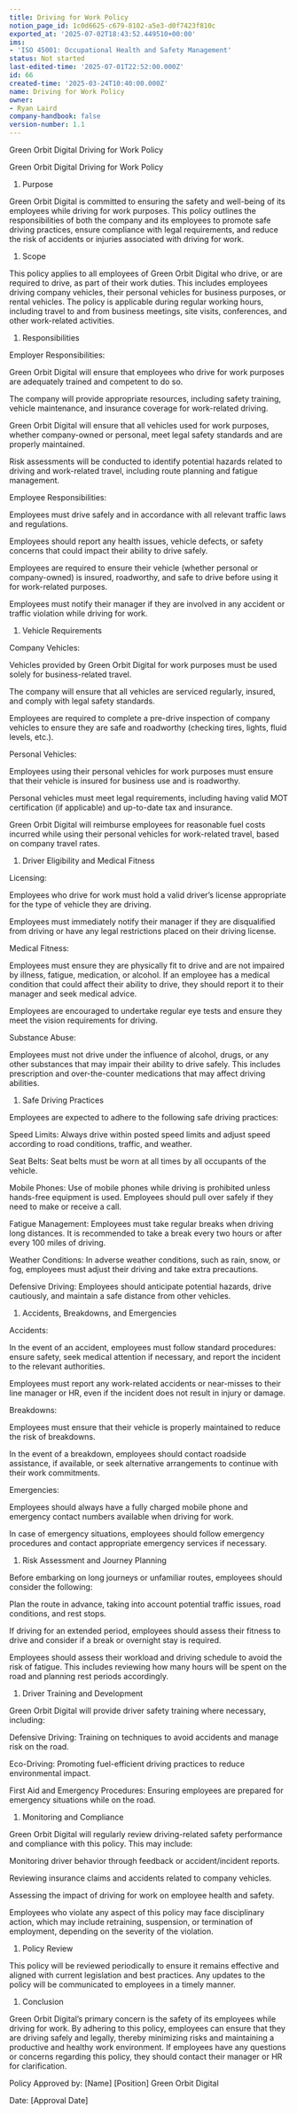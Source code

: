 ```yaml
---
title: Driving for Work Policy
notion_page_id: 1c0d6625-c679-8102-a5e3-d0f7423f810c
exported_at: '2025-07-02T18:43:52.449510+00:00'
ims:
- 'ISO 45001: Occupational Health and Safety Management'
status: Not started
last-edited-time: '2025-07-01T22:52:00.000Z'
id: 66
created-time: '2025-03-24T10:40:00.000Z'
name: Driving for Work Policy
owner:
- Ryan Laird
company-handbook: false
version-number: 1.1
---
```


Green Orbit Digital Driving for Work Policy

Green Orbit Digital Driving for Work Policy

1. Purpose

Green Orbit Digital is committed to ensuring the safety and well-being of its employees while driving for work purposes. This policy outlines the responsibilities of both the company and its employees to promote safe driving practices, ensure compliance with legal requirements, and reduce the risk of accidents or injuries associated with driving for work.

1. Scope

This policy applies to all employees of Green Orbit Digital who drive, or are required to drive, as part of their work duties. This includes employees driving company vehicles, their personal vehicles for business purposes, or rental vehicles. The policy is applicable during regular working hours, including travel to and from business meetings, site visits, conferences, and other work-related activities.

1. Responsibilities

Employer Responsibilities:

Green Orbit Digital will ensure that employees who drive for work purposes are adequately trained and competent to do so.

The company will provide appropriate resources, including safety training, vehicle maintenance, and insurance coverage for work-related driving.

Green Orbit Digital will ensure that all vehicles used for work purposes, whether company-owned or personal, meet legal safety standards and are properly maintained.

Risk assessments will be conducted to identify potential hazards related to driving and work-related travel, including route planning and fatigue management.

Employee Responsibilities:

Employees must drive safely and in accordance with all relevant traffic laws and regulations.

Employees should report any health issues, vehicle defects, or safety concerns that could impact their ability to drive safely.

Employees are required to ensure their vehicle (whether personal or company-owned) is insured, roadworthy, and safe to drive before using it for work-related purposes.

Employees must notify their manager if they are involved in any accident or traffic violation while driving for work.

1. Vehicle Requirements

Company Vehicles:

Vehicles provided by Green Orbit Digital for work purposes must be used solely for business-related travel.

The company will ensure that all vehicles are serviced regularly, insured, and comply with legal safety standards.

Employees are required to complete a pre-drive inspection of company vehicles to ensure they are safe and roadworthy (checking tires, lights, fluid levels, etc.).

Personal Vehicles:

Employees using their personal vehicles for work purposes must ensure that their vehicle is insured for business use and is roadworthy.

Personal vehicles must meet legal requirements, including having valid MOT certification (if applicable) and up-to-date tax and insurance.

Green Orbit Digital will reimburse employees for reasonable fuel costs incurred while using their personal vehicles for work-related travel, based on company travel rates.

1. Driver Eligibility and Medical Fitness

Licensing:

Employees who drive for work must hold a valid driver’s license appropriate for the type of vehicle they are driving.

Employees must immediately notify their manager if they are disqualified from driving or have any legal restrictions placed on their driving license.

Medical Fitness:

Employees must ensure they are physically fit to drive and are not impaired by illness, fatigue, medication, or alcohol. If an employee has a medical condition that could affect their ability to drive, they should report it to their manager and seek medical advice.

Employees are encouraged to undertake regular eye tests and ensure they meet the vision requirements for driving.

Substance Abuse:

Employees must not drive under the influence of alcohol, drugs, or any other substances that may impair their ability to drive safely. This includes prescription and over-the-counter medications that may affect driving abilities.

1. Safe Driving Practices

Employees are expected to adhere to the following safe driving practices:

Speed Limits: Always drive within posted speed limits and adjust speed according to road conditions, traffic, and weather.

Seat Belts: Seat belts must be worn at all times by all occupants of the vehicle.

Mobile Phones: Use of mobile phones while driving is prohibited unless hands-free equipment is used. Employees should pull over safely if they need to make or receive a call.

Fatigue Management: Employees must take regular breaks when driving long distances. It is recommended to take a break every two hours or after every 100 miles of driving.

Weather Conditions: In adverse weather conditions, such as rain, snow, or fog, employees must adjust their driving and take extra precautions.

Defensive Driving: Employees should anticipate potential hazards, drive cautiously, and maintain a safe distance from other vehicles.

1. Accidents, Breakdowns, and Emergencies

Accidents:

In the event of an accident, employees must follow standard procedures: ensure safety, seek medical attention if necessary, and report the incident to the relevant authorities.

Employees must report any work-related accidents or near-misses to their line manager or HR, even if the incident does not result in injury or damage.

Breakdowns:

Employees must ensure that their vehicle is properly maintained to reduce the risk of breakdowns.

In the event of a breakdown, employees should contact roadside assistance, if available, or seek alternative arrangements to continue with their work commitments.

Emergencies:

Employees should always have a fully charged mobile phone and emergency contact numbers available when driving for work.

In case of emergency situations, employees should follow emergency procedures and contact appropriate emergency services if necessary.

1. Risk Assessment and Journey Planning

Before embarking on long journeys or unfamiliar routes, employees should consider the following:

Plan the route in advance, taking into account potential traffic issues, road conditions, and rest stops.

If driving for an extended period, employees should assess their fitness to drive and consider if a break or overnight stay is required.

Employees should assess their workload and driving schedule to avoid the risk of fatigue. This includes reviewing how many hours will be spent on the road and planning rest periods accordingly.

1. Driver Training and Development

Green Orbit Digital will provide driver safety training where necessary, including:

Defensive Driving: Training on techniques to avoid accidents and manage risk on the road.

Eco-Driving: Promoting fuel-efficient driving practices to reduce environmental impact.

First Aid and Emergency Procedures: Ensuring employees are prepared for emergency situations while on the road.

1. Monitoring and Compliance

Green Orbit Digital will regularly review driving-related safety performance and compliance with this policy. This may include:

Monitoring driver behavior through feedback or accident/incident reports.

Reviewing insurance claims and accidents related to company vehicles.

Assessing the impact of driving for work on employee health and safety.

Employees who violate any aspect of this policy may face disciplinary action, which may include retraining, suspension, or termination of employment, depending on the severity of the violation.

1. Policy Review

This policy will be reviewed periodically to ensure it remains effective and aligned with current legislation and best practices. Any updates to the policy will be communicated to employees in a timely manner.

1. Conclusion

Green Orbit Digital’s primary concern is the safety of its employees while driving for work. By adhering to this policy, employees can ensure that they are driving safely and legally, thereby minimizing risks and maintaining a productive and healthy work environment. If employees have any questions or concerns regarding this policy, they should contact their manager or HR for clarification.

Policy Approved by:
[Name]
[Position]
Green Orbit Digital

Date:
[Approval Date]

